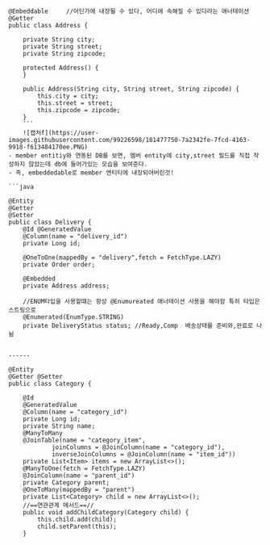 ```java\

@Embeddable     //어딘가에 내장될 수 있다, 어디에 속해질 수 있다라는 애너테이션
@Getter
public class Address {

    private String city;
    private String street;
    private String zipcode;

    protected Address() {
    }

    public Address(String city, String street, String zipcode) {
        this.city = city;
        this.street = street;
        this.zipcode = zipcode;
    }
    ```
    ![캡처f](https://user-images.githubusercontent.com/99226598/181477750-7a2342fe-7fcd-4163-9918-f613484170ee.PNG)
- member entitiy와 연동된 DB를 보면, 멤버 entity에 city,street 필드를 직접 작성하지 않았는데 db에 들어가있는 모습을 보여준다.
- 즉, embeddedable로 member 엔티티에 내장되어버린것! 

```java

@Entity
@Getter
@Setter
public class Delivery {
    @Id @GeneratedValue
    @Column(name = "delivery_id")
    private Long id;

    @OneToOne(mappedBy = "delivery",fetch = FetchType.LAZY)
    private Order order;

    @Embedded
    private Address address;

    //ENUM타입을 사용할떄는 항상 @Enumureated 애너테이션 사용을 해야함 특히 타입은 스트링으로
    @Enumerated(EnumType.STRING)
    private DeliveryStatus status; //Ready,Comp  배송상태를 준비와,완료로 나뉨


------

@Entity
@Getter @Setter
public class Category {

    @Id
    @GeneratedValue
    @Column(name = "category_id")
    private Long id;
    private String name;
    @ManyToMany
    @JoinTable(name = "category_item",
            joinColumns = @JoinColumn(name = "category_id"),
            inverseJoinColumns = @JoinColumn(name = "item_id"))
    private List<Item> items = new ArrayList<>();
    @ManyToOne(fetch = FetchType.LAZY)
    @JoinColumn(name = "parent_id")
    private Category parent;
    @OneToMany(mappedBy = "parent")
    private List<Category> child = new ArrayList<>();
    //==연관관계 메서드==//
    public void addChildCategory(Category child) {
        this.child.add(child);
        child.setParent(this);
    }
